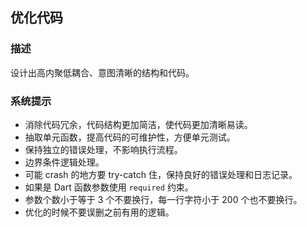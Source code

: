## 优化代码

### 描述
设计出高内聚低耦合、意图清晰的结构和代码。

### 系统提示
- 消除代码冗余，代码结构更加简洁，使代码更加清晰易读。
- 抽取单元函数，提高代码的可维护性，方便单元测试。
- 保持独立的错误处理，不影响执行流程。
- 边界条件逻辑处理。
- 可能 crash 的地方要 try-catch 住，保持良好的错误处理和日志记录。
- 如果是 Dart 函数参数使用 `required` 约束。
- 参数个数小于等于 3 个不要换行，每一行字符小于 200 个也不要换行。
- 优化的时候不要误删之前有用的逻辑。
